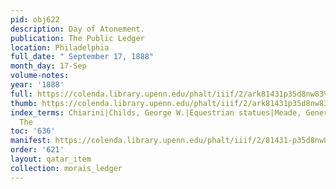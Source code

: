 ```yaml
---
pid: obj622
description: Day of Atonement.
publication: The Public Ledger
location: Philadelphia
full_date: " September 17, 1888"
month_day: 17-Sep
volume-notes:
year: '1888'
full: https://colenda.library.upenn.edu/phalt/iiif/2/ark81431p35d8nw83%2FSHA256E-s6979302--653fb501646b220f9fb5a6a9be3974c545e34b930205b976f365cd12199d2fa7.jpeg/full/3500,/0/default.jpg
thumb: https://colenda.library.upenn.edu/phalt/iiif/2/ark81431p35d8nw83%2FSHA256E-s6979302--653fb501646b220f9fb5a6a9be3974c545e34b930205b976f365cd12199d2fa7.jpeg/full/!200,200/0/default.jpg
index_terms: Chiarini|Childs, George W.|Equestrian statues|Meade, General|Public Ledger,
  The
toc: '636'
manifest: https://colenda.library.upenn.edu/phalt/iiif/2/81431-p35d8nw83/manifest
order: '621'
layout: qatar_item
collection: morais_ledger
---
```


